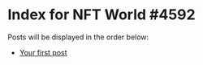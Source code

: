 # Index for NFT World #4592
Posts will be displayed in the order below:

- [Your first post](./001-first.md)


